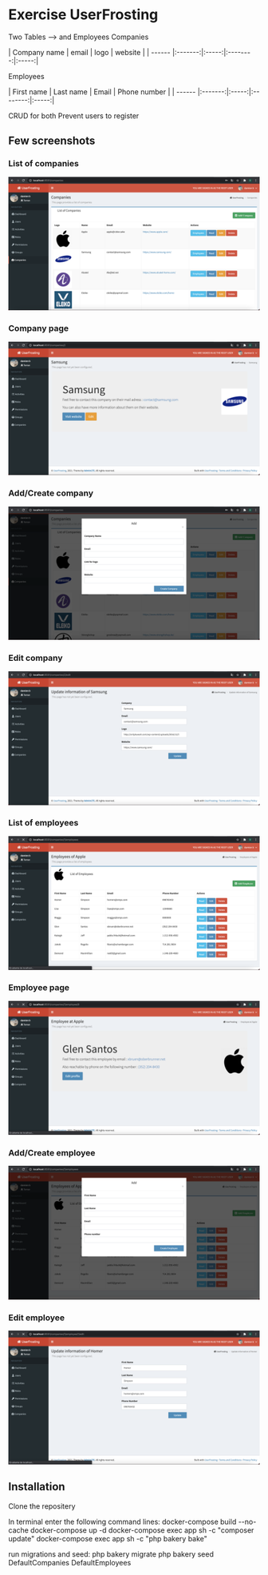 # Exercise UserFrosting 
Two Tables --> and Employees
 Companies
 
| Company name | email | logo | website | 
| ------ |:-------:|:-----:|:--------:|:-----:|

Employees

| First name | Last name | Email | Phone number | 
| ------ |:-------:|:-----:|:--------:|:-----:|

CRUD for both 
Prevent users to register

## Few screenshots

### List of companies
![List of companies](screenshots/list_companies.png)

### Company page 
![Company page](screenshots/show_company.png)

### Add/Create company
![Add/Create company](screenshots/add_company.png)

### Edit company
![Edit company](screenshots/edit_company.png)

### List of employees
![List of employees](screenshots/list_employees.png)

### Employee page 
![Employee page](screenshots/show_employee.png)

### Add/Create employee
![Add/Create employee](screenshots/add_employee.png)

### Edit employee
![Edit employee](screenshots/edit_employee.png)

## Installation

Clone the repositery 

In terminal enter the following command lines:
  docker-compose build --no-cache
  docker-compose up -d
  docker-compose exec app sh -c "composer update"
  docker-compose exec app sh -c "php bakery bake"

run migrations and seed:
  php bakery migrate
  php bakery seed DefaultCompanies DefaultEmployees
